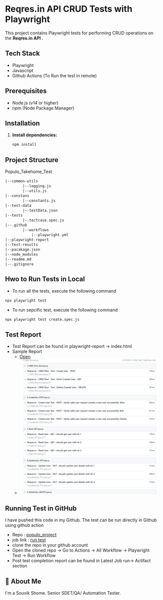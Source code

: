 # Reqres.in API CRUD Tests with Playwright

This project contains Playwright tests for performing CRUD operations on the **Reqres.in API** .

## Tech Stack

- Playwright
- Javascript
- Github Actions (To Run the test in remote)

## Prerequisites

- Node.js (v14 or higher)
- npm (Node Package Manager)

## Installation

1.  **Install dependencies:**

    ```bash
    npm install
    ```

## Project Structure

Populo_Takehome_Test

    |--common-utils
            |--logging.js
            |--utils.js
    |--constans
            |--constants.js
    |--test-data
            |--testData.json
    |--tests
            |--tectcase.spec.js
    |--.github
            |--workflows
                |--playwright.yml
    |--playwright-report
    |--test-results
    |--pacakage.json
    |--node_modules
    |--readme.md
    |--.gitignore

## Hwo to Run Tests in Local

- To run all the tests, execute the following command

```bash
npx playwright test
```

- To run sepcific test, execute the following command

```bash
npx playwright test create.spec.js
```

## Test Report

- Test Report can be found in playwright-report -> index.html
- Sample Report
  - [Open](sampleReport.html)
  - ![See Screen Shot](SampleReport.png)

## Running Test in GitHub

I have pushed this code in my Github. The test can be run directly in Github using github action

- Repo : [populo_project](https://github.com/SouvikShome11/populo_project)
- job link : [run test](https://github.com/SouvikShome11/populo_project/actions/workflows/playwright.yml)
- clone the repo in your github account
- Open the cloned repo -> Go to Actions -> All Workflow -> Playwright Test -> Run Workflow
- Post test completion report can be found in Latest Job run-> Actifact section

## 🚀 About Me

I'm a Souvik Shome. Senior SDET/QA/ Automation Tester.

